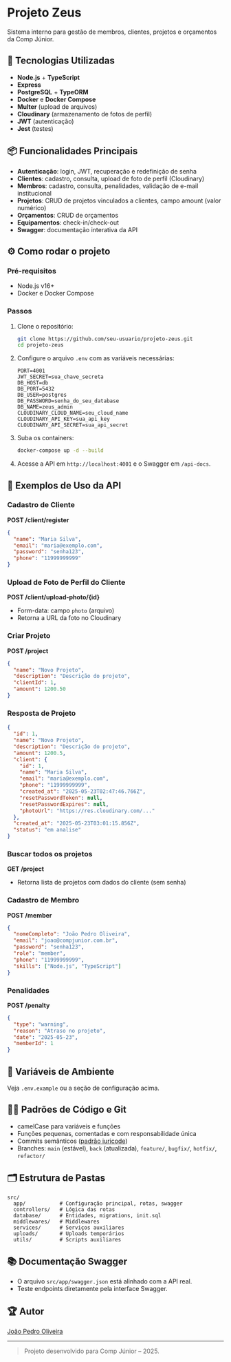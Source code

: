 # Projeto Zeus

Sistema interno para gestão de membros, clientes, projetos e orçamentos da Comp Júnior.

## 🚀 Tecnologias Utilizadas
- **Node.js** + **TypeScript**
- **Express**
- **PostgreSQL** + **TypeORM**
- **Docker** e **Docker Compose**
- **Multer** (upload de arquivos)
- **Cloudinary** (armazenamento de fotos de perfil)
- **JWT** (autenticação)
- **Jest** (testes)

## 📦 Funcionalidades Principais
- **Autenticação**: login, JWT, recuperação e redefinição de senha
- **Clientes**: cadastro, consulta, upload de foto de perfil (Cloudinary)
- **Membros**: cadastro, consulta, penalidades, validação de e-mail institucional
- **Projetos**: CRUD de projetos vinculados a clientes, campo amount (valor numérico)
- **Orçamentos**: CRUD de orçamentos
- **Equipamentos**: check-in/check-out
- **Swagger**: documentação interativa da API

## ⚙️ Como rodar o projeto

### Pré-requisitos
- Node.js v16+
- Docker e Docker Compose

### Passos
1. Clone o repositório:
   ```bash
   git clone https://github.com/seu-usuario/projeto-zeus.git
   cd projeto-zeus
   ```
2. Configure o arquivo `.env` com as variáveis necessárias:
   ```env
   PORT=4001
   JWT_SECRET=sua_chave_secreta
   DB_HOST=db
   DB_PORT=5432
   DB_USER=postgres
   DB_PASSWORD=senha_do_seu_database
   DB_NAME=zeus_admin
   CLOUDINARY_CLOUD_NAME=seu_cloud_name
   CLOUDINARY_API_KEY=sua_api_key
   CLOUDINARY_API_SECRET=sua_api_secret
   ```
3. Suba os containers:
   ```bash
   docker-compose up -d --build
   ```
4. Acesse a API em `http://localhost:4001` e o Swagger em `/api-docs`.

## 📝 Exemplos de Uso da API

### Cadastro de Cliente
**POST /client/register**
```json
{
  "name": "Maria Silva",
  "email": "maria@exemplo.com",
  "password": "senha123",
  "phone": "11999999999"
}
```

### Upload de Foto de Perfil do Cliente
**POST /client/upload-photo/{id}**
- Form-data: campo `photo` (arquivo)
- Retorna a URL da foto no Cloudinary

### Criar Projeto
**POST /project**
```json
{
  "name": "Novo Projeto",
  "description": "Descrição do projeto",
  "clientId": 1,
  "amount": 1200.50
}
```

### Resposta de Projeto
```json
{
  "id": 1,
  "name": "Novo Projeto",
  "description": "Descrição do projeto",
  "amount": 1200.5,
  "client": {
    "id": 1,
    "name": "Maria Silva",
    "email": "maria@exemplo.com",
    "phone": "11999999999",
    "created_at": "2025-05-23T02:47:46.766Z",
    "resetPasswordToken": null,
    "resetPasswordExpires": null,
    "photoUrl": "https://res.cloudinary.com/..."
  },
  "created_at": "2025-05-23T03:01:15.856Z",
  "status": "em analise"
}
```

### Buscar todos os projetos
**GET /project**
- Retorna lista de projetos com dados do cliente (sem senha)

### Cadastro de Membro
**POST /member**
```json
{
  "nomeCompleto": "João Pedro Oliveira",
  "email": "joao@compjunior.com.br",
  "password": "senha123",
  "role": "member",
  "phone": "11999999999",
  "skills": ["Node.js", "TypeScript"]
}
```

### Penalidades
**POST /penalty**
```json
{
  "type": "warning",
  "reason": "Atraso no projeto",
  "date": "2025-05-23",
  "memberId": 1
}
```

## 🔐 Variáveis de Ambiente
Veja `.env.example` ou a seção de configuração acima.

## 🧑‍💻 Padrões de Código e Git
- camelCase para variáveis e funções
- Funções pequenas, comentadas e com responsabilidade única
- Commits semânticos ([padrão iuricode](https://github.com/iuricode/padroes-de-commits))
- Branches: `main` (estável), `back` (atualizada), `feature/`, `bugfix/`, `hotfix/`, `refactor/`

## 🗂️ Estrutura de Pastas
```
src/
  app/           # Configuração principal, rotas, swagger
  controllers/   # Lógica das rotas
  database/      # Entidades, migrations, init.sql
  middlewares/   # Middlewares
  services/      # Serviços auxiliares
  uploads/       # Uploads temporários
  utils/         # Scripts auxiliares
```

## 📚 Documentação Swagger
- O arquivo `src/app/swagger.json` está alinhado com a API real.
- Teste endpoints diretamente pela interface Swagger.

## 🏆 Autor
[João Pedro Oliveira](https://github.com/torrescf)

---

> Projeto desenvolvido para Comp Júnior – 2025.
